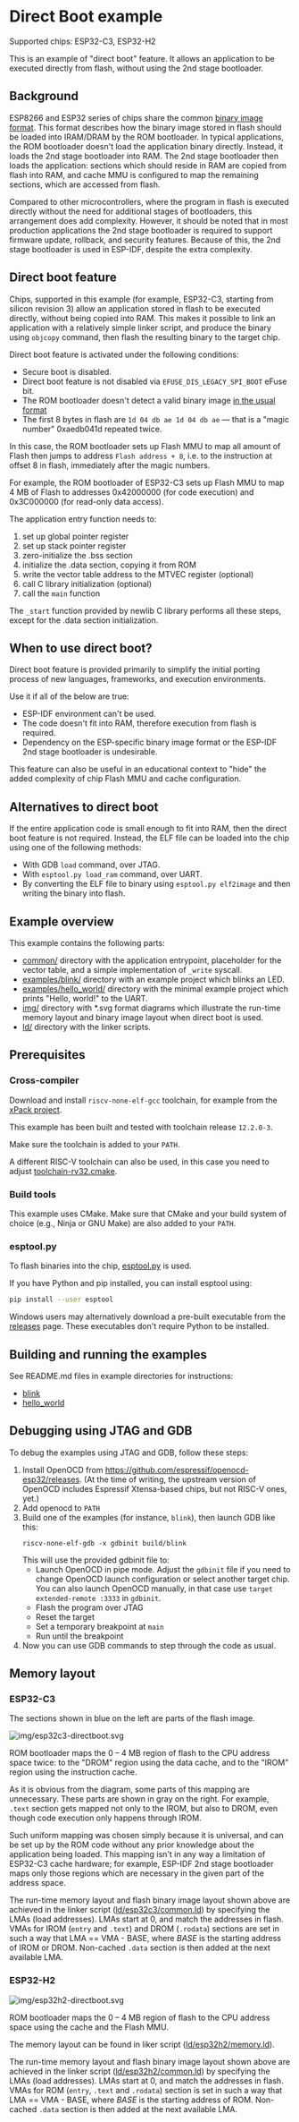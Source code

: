 # Direct Boot example

Supported chips: ESP32-C3, ESP32-H2

This is an example of "direct boot" feature.
It allows an application to be executed directly from flash, without using the 2nd stage bootloader.

## Background

ESP8266 and ESP32 series of chips share the common [binary image format](https://docs.espressif.com/projects/esptool/en/latest/esp32/advanced-topics/firmware-image-format.html). This format describes how the binary image stored in flash should be loaded into IRAM/DRAM by the ROM bootloader. In typical applications, the ROM bootloader doesn't load the application binary directly. Instead, it loads the 2nd stage bootloader into RAM. The 2nd stage bootloader then loads the application: sections which should reside in RAM are copied from flash into RAM, and cache MMU is configured to map the remaining sections, which are accessed from flash.

Compared to other microcontrollers, where the program in flash is executed directly without the need for additional stages of bootloaders, this arrangement does add complexity. However, it should be noted that in most production applications the 2nd stage bootloader is required to support firmware update, rollback, and security features. Because of this, the 2nd stage bootloader is used in ESP-IDF, despite the extra complexity.

## Direct boot feature

Chips, supported in this example (for example, ESP32-C3, starting from silicon revision 3) allow an application stored in flash to be executed directly, without being copied into RAM. This makes it possible to link an application with a relatively simple linker script, and produce the binary using `objcopy` command, then flash the resulting binary to the target chip.

Direct boot feature is activated under the following conditions:
* Secure boot is disabled.
* Direct boot feature is not disabled via `EFUSE_DIS_LEGACY_SPI_BOOT` eFuse bit.
* The ROM bootloader doesn't detect a valid binary image [in the usual format](https://github.com/espressif/esptool/wiki/Firmware-Image-Format)
* The first 8 bytes in flash are `1d 04 db ae 1d 04 db ae` — that is a "magic number" 0xaedb041d repeated twice.

In this case, the ROM bootloader sets up Flash MMU to map all amount of Flash then jumps to address `Flash address + 8`, i.e. to the instruction at offset 8 in flash, immediately after the magic numbers.

For example, the ROM bootloader of ESP32-C3 sets up Flash MMU to map 4 MB of Flash to addresses 0x42000000 (for code execution) and 0x3C000000 (for read-only data access).

The application entry function needs to:
1. set up global pointer register
2. set up stack pointer register
3. zero-initialize the .bss section
4. initialize the .data section, copying it from ROM
5. write the vector table address to the MTVEC register (optional)
6. call C library initialization (optional)
7. call the `main` function

The `_start` function provided by newlib C library performs all these steps, except for the .data section initialization.

## When to use direct boot?

Direct boot feature is provided primarily to simplify the initial porting process of new languages, frameworks, and execution environments.

Use it if all of the below are true:

* ESP-IDF environment can't be used.
* The code doesn't fit into RAM, therefore execution from flash is required.
* Dependency on the ESP-specific binary image format or the ESP-IDF 2nd stage bootloader is undesirable.

This feature can also be useful in an educational context to "hide" the added complexity of chip Flash MMU and cache configuration.

## Alternatives to direct boot

If the entire application code is small enough to fit into RAM, then the direct boot feature is not required. Instead, the ELF file can be loaded into the chip using one of the following methods:

* With GDB `load` command, over JTAG.
* With `esptool.py load_ram` command, over UART.
* By converting the ELF file to binary using `esptool.py elf2image` and then writing the binary into flash.

## Example overview

This example contains the following parts:

* [common/](common/) directory with the application entrypoint, placeholder for the vector table, and a simple implementation of `_write` syscall.
* [examples/blink/](examples/blink/) directory with an example project which blinks an LED.
* [examples/hello_world/](examples/hello_world/) directory with the minimal example project which prints "Hello, world!" to the UART.
* [img/](img/) directory with *.svg format diagrams which illustrate the run-time memory layout and binary image layout when direct boot is used.
* [ld/](ld/) directory with the linker scripts.


## Prerequisites

### Cross-compiler

Download and install `riscv-none-elf-gcc` toolchain, for example from the [xPack project](https://github.com/xpack-dev-tools/riscv-none-elf-gcc-xpack/releases).

This example has been built and tested with toolchain release `12.2.0-3`.

Make sure the toolchain is added to your `PATH`.

A different RISC-V toolchain can also be used, in this case you need to adjust [toolchain-rv32.cmake](toolchain-rv32.cmake).

### Build tools

This example uses CMake. Make sure that CMake and your build system of choice (e.g., Ninja or GNU Make) are also added to your `PATH`.

### esptool.py

To flash binaries into the chip, [esptool.py](https://github.com/espressif/esptool) is used.

If you have Python and pip installed, you can install esptool using:
```bash
pip install --user esptool
```

Windows users may alternatively download a pre-built executable from the [releases](https://github.com/espressif/esptool/releases) page. These executables don't require Python to be installed.

## Building and running the examples

See README.md files in example directories for instructions:
* [blink](examples/blink/README.md)
* [hello_world](examples/hello_world/README.md)

## Debugging using JTAG and GDB

To debug the examples using JTAG and GDB, follow these steps:

1. Install OpenOCD from https://github.com/espressif/openocd-esp32/releases. (At the time of writing, the upstream version of OpenOCD includes Espressif Xtensa-based chips, but not RISC-V ones, yet.)
2. Add openocd to `PATH`
3. Build one of the examples (for instance, `blink`), then launch GDB like this:
   ```
   riscv-none-elf-gdb -x gdbinit build/blink
   ```
   This will use the provided gdbinit file to:
   - Launch OpenOCD in pipe mode. Adjust the `gdbinit` file if you need to change OpenOCD launch configuration or select another target chip. You can also launch OpenOCD manually, in that case use `target extended-remote :3333` in `gdbinit`.
   - Flash the program over JTAG
   - Reset the target
   - Set a temporary breakpoint at `main`
   - Run until the breakpoint
4. Now you can use GDB commands to step through the code as usual.

## Memory layout

### ESP32-C3

The sections shown in blue on the left are parts of the flash image.

![img/esp32c3-directboot.svg](img/esp32c3-directboot.svg)

ROM bootloader maps the 0 – 4 MB region of flash to the CPU address space twice: to the "DROM" region using the data cache, and to the "IROM" region using the instruction cache.

As it is obvious from the diagram, some parts of this mapping are unnecessary. These parts are shown in gray on the right. For example, `.text` section gets mapped not only to the IROM, but also to DROM, even though code execution only happens through IROM.

Such uniform mapping was chosen simply because it is universal, and can be set up by the ROM code without any prior knowledge about the application being loaded. This mapping isn't in any way a limitation of ESP32-C3 cache hardware; for example, ESP-IDF 2nd stage bootloader maps only those regions which are necessary in the given part of the address space.

The run-time memory layout and flash binary image layout shown above are achieved in the linker script ([ld/esp32c3/common.ld](ld/esp32c3/common.ld)) by specifying the LMAs (load addresses). LMAs start at 0, and match the addresses in flash. VMAs for IROM (`entry` and `.text`) and DROM (`.rodata`) sections are set in such a way that LMA == VMA - BASE, where *BASE* is the starting address of IROM or DROM. Non-cached `.data` section is then added at the next available LMA.

### ESP32-H2

![img/esp32h2-directboot.svg](img/esp32h2-directboot.svg)

ROM bootloader maps the 0 – 4 MB region of flash to the CPU address space using the cache and the Flash MMU.

The memory layout can be found in liker script ([ld/esp32h2/memory.ld](ld/esp32h2/memory.ld)).

The run-time memory layout and flash binary image layout shown above are achieved in the linker script ([ld/esp32h2/common.ld](ld/esp32h2/common.ld)) by specifying the LMAs (load addresses). LMAs start at 0, and match the addresses in flash. VMAs for ROM (`entry`, `.text` and `.rodata`) section is set in such a way that LMA == VMA - BASE, where *BASE* is the starting address of ROM. Non-cached `.data` section is then added at the next available LMA.